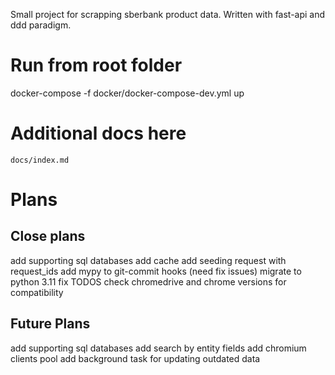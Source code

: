 Small project for scrapping sberbank product data. Written with fast-api and ddd paradigm.


# Run from root folder
docker-compose  -f docker/docker-compose-dev.yml up


# Additional docs here
`docs/index.md`

# Plans
## Close plans
add supporting sql databases
add cache
add seeding request with request_ids
add mypy to git-commit hooks (need fix issues)
migrate to python 3.11
fix TODOS
check chromedrive and chrome versions for compatibility

## Future Plans
add supporting sql databases
add search by entity fields
add chromium clients pool
add background task for updating outdated data
